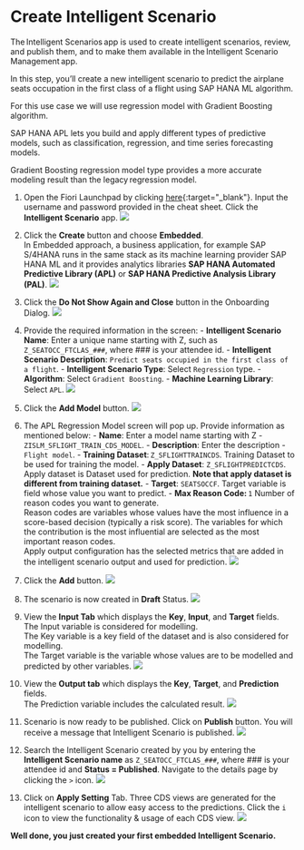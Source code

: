 # Create Intelligent Scenario

The Intelligent Scenarios app is used to create intelligent scenarios, review, and publish them, and to make them available in the Intelligent Scenario Management app.

In this step, you’ll create a new intelligent scenario to predict the airplane seats occupation in the first class of a flight using SAP HANA ML algorithm.

For this use case we will use regression model with Gradient Boosting algorithm.

SAP HANA APL lets you build and apply different types of predictive models, such as classification, regression, and time series forecasting models.

Gradient Boosting regression model type provides a more accurate modeling result than the legacy regression model.

1. Open the Fiori Launchpad by clicking [here](https://18.214.3.29:44301/sap/bc/ui5_ui5/ui2/ushell/shells/abap/FioriLaunchpad.html?sap-client=100&sap-language=EN#Shell-home){:target="\_blank"}. Input the username and password provided in the cheat sheet. Click the **Intelligent Scenario** app.
   ![](../ISLM_with_SAPGenAI/images/IntelligentScenariosApp.png)

2. Click the **Create** button and choose **Embedded**.<br/>In Embedded approach, a business application, for example SAP S/4HANA runs in the same stack as its machine learning provider SAP HANA ML and it provides analytics libraries **SAP HANA Automated Predictive Library (APL)** or **SAP HANA Predictive Analysis Library (PAL)**.
   ![](./images/2.png)

3. Click the **Do Not Show Again and Close** button in the Onboarding Dialog.
   ![](./images/3.png)

4. Provide the required information in the screen: - **Intelligent Scenario Name**: Enter a unique name starting with Z, such as `Z_SEATOCC_FTCLAS_###`, where ### is your attendee id. - **Intelligent Scenario Description**: `Predict seats occupied in the first class of a flight`. - **Intelligent Scenario Type**: Select `Regression` type. - **Algorithm**: Select `Gradient Boosting`. - **Machine Learning Library**: Select `APL`.
   ![](./images/AddScenarioDetails.png)

5. Click the **Add Model** button.
   ![](./images/ClickAddModelButton.png)

6. The APL Regression Model screen will pop up. Provide information as mentioned below: - **Name**: Enter a model name starting with Z - `ZISLM_SFLIGHT_TRAIN_CDS_MODEL`. - **Description**: Enter the description - `Flight model`. - **Training Dataset**: `Z_SFLIGHTTRAINCDS`. Training Dataset to be used for training the model. - **Apply Dataset**: `Z_SFLIGHTPREDICTCDS`. Apply dataset is Dataset used for prediction. **Note that apply dataset is different from training dataset.** - **Target**: `SEATSOCCF`. Target variable is field whose value you want to predict. - **Max Reason Code:** `1` Number of reason codes you want to generate.<br/> Reason codes are variables whose values have the most influence in a score-based decision (typically a risk score). The variables for which the contribution is the most influential are selected as the most important reason codes.<br/> Apply output configuration has the selected metrics that are added in the intelligent scenario output and used for prediction.
   ![](./images/EnterModelDetails.png)

7. Click the **Add** button.
   ![](./images/ClickAddModelButtonInDialog.png)

8. The scenario is now created in **Draft** Status.
   ![](./images/ViewDraftScenario.png)

9. View the **Input Tab** which displays the **Key**, **Input**, and **Target** fields.<br/> The Input variable is considered for modelling.<br/> The Key variable is a key field of the dataset and is also considered for modelling.<br/> The Target variable is the variable whose values are to be modelled and predicted by other variables.
   ![](./images/ClickInputTab.png)

10. View the **Output tab** which displays the **Key**, **Target**, and **Prediction** fields.<br/> The Prediction variable includes the calculated result.
    ![](./images/ClickOutputTab.png)

11. Scenario is now ready to be published. Click on **Publish** button. You will receive a message that Intelligent Scenario is published.
    ![](./images/ClickPublishButton.png)

12. Search the Intelligent Scenario created by you by entering the **Intelligent Scenario name** as `Z_SEATOCC_FTCLAS_###`, where ### is your attendee id and **Status = Published**.
    Navigate to the details page by clicking the `>` icon.
    ![](./images/SearchScenario.png)

13. Click on **Apply Setting** Tab. Three CDS views are generated for the intelligent scenario to allow easy access to the predictions. Click the `i` icon to view the functionality & usage of each CDS view.
    ![](./images/ClickApplySettingsTab.png)

**Well done, you just created your first embedded Intelligent Scenario.**
